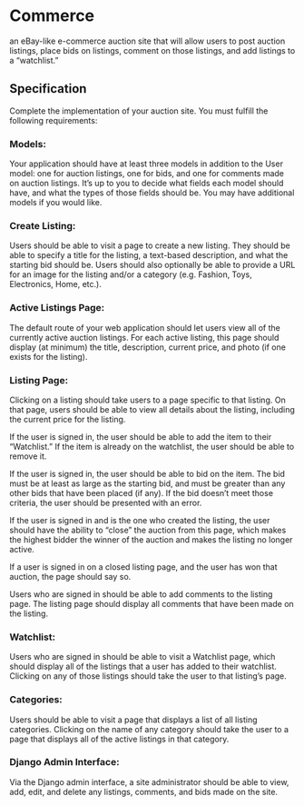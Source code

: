 # Commerce
an eBay-like e-commerce auction site that will allow users to post auction listings, place bids on listings, comment on those listings, and add listings to a “watchlist.”

## Specification

Complete the implementation of your auction site. You must fulfill the following requirements:

   ### Models: 
   Your application should have at least three models in addition to the User model: one for auction listings, one for bids, and one for comments made on auction listings. It’s up to you to decide what fields each model should have, and what the types of those fields should be. You may have additional models if you would like.
    
   ### Create Listing: 
   Users should be able to visit a page to create a new listing. They should be able to specify a title for the listing, a text-based description, and what the starting bid should be. Users should also optionally be able to provide a URL for an image for the listing and/or a category (e.g. Fashion, Toys, Electronics, Home, etc.).
    
    
   ### Active Listings Page: 
   The default route of your web application should let users view all of the currently active auction listings. For each active listing, this page should display (at minimum) the title, description, current price, and photo (if one exists for the listing).
    
    
   ### Listing Page: 
   Clicking on a listing should take users to a page specific to that listing. On that page, users should be able to view all details about the listing, including the current price for the listing.
   
   If the user is signed in, the user should be able to add the item to their “Watchlist.” If the item is already on the watchlist, the user should be able to remove it.
   
   If the user is signed in, the user should be able to bid on the item. The bid must be at least as large as the starting bid, and must be greater than any other bids that have been placed (if any). If the bid doesn’t meet those criteria, the user should be presented with an error.
   
   If the user is signed in and is the one who created the listing, the user should have the ability to “close” the auction from this page, which makes the highest bidder the winner of the auction and makes the listing no longer active.
   
   If a user is signed in on a closed listing page, and the user has won that auction, the page should say so.
   
   Users who are signed in should be able to add comments to the listing page. The listing page should display all comments that have been made on the listing.
    
    
   ### Watchlist: 
   Users who are signed in should be able to visit a Watchlist page, which should display all of the listings that a user has added to their watchlist. Clicking on any of those listings should take the user to that listing’s page.
    
    
   ### Categories: 
   Users should be able to visit a page that displays a list of all listing categories. Clicking on the name of any category should take the user to a page that displays all of the active listings in that category.
    
    
   ### Django Admin Interface: 
   Via the Django admin interface, a site administrator should be able to view, add, edit, and delete any listings, comments, and bids made on the site.
